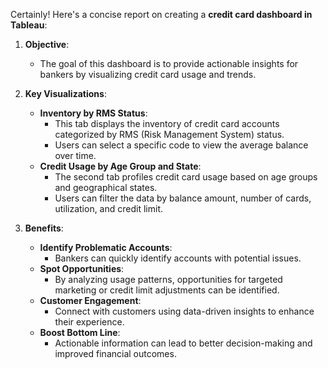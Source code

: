 Certainly! Here's a concise report on creating a **credit card dashboard in Tableau**:

1. **Objective**:
   - The goal of this dashboard is to provide actionable insights for bankers by visualizing credit card usage and trends.

2. **Key Visualizations**:
   - **Inventory by RMS Status**:
     - This tab displays the inventory of credit card accounts categorized by RMS (Risk Management System) status.
     - Users can select a specific code to view the average balance over time.
   - **Credit Usage by Age Group and State**:
     - The second tab profiles credit card usage based on age groups and geographical states.
     - Users can filter the data by balance amount, number of cards, utilization, and credit limit.

3. **Benefits**:
   - **Identify Problematic Accounts**:
     - Bankers can quickly identify accounts with potential issues.
   - **Spot Opportunities**:
     - By analyzing usage patterns, opportunities for targeted marketing or credit limit adjustments can be identified.
   - **Customer Engagement**:
     - Connect with customers using data-driven insights to enhance their experience.
   - **Boost Bottom Line**:
     - Actionable information can lead to better decision-making and improved financial outcomes.

